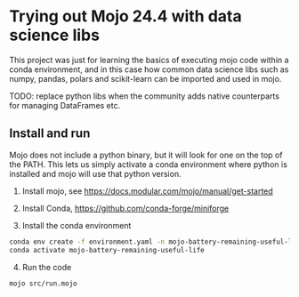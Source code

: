 # Trying out Mojo 24.4 with data science libs
This project was just for learning the basics of executing mojo code within a conda environment,
and in this case how common data science libs such as numpy, pandas, polars and scikit-learn
can be imported and used in mojo.

TODO: replace python libs when the community adds native counterparts for managing DataFrames etc.

## Install and run
Mojo does not include a python binary, but it will look for one on the top of the PATH. This lets us simply activate a conda environment where python is installed and mojo will use that python version.

1. Install mojo, see https://docs.modular.com/mojo/manual/get-started

2. Install Conda, https://github.com/conda-forge/miniforge

3. Install the conda environment
```bash
conda env create -f environment.yaml -n mojo-battery-remaining-useful-life
conda activate mojo-battery-remaining-useful-life
```

4. Run the code
```bash
mojo src/run.mojo
```
